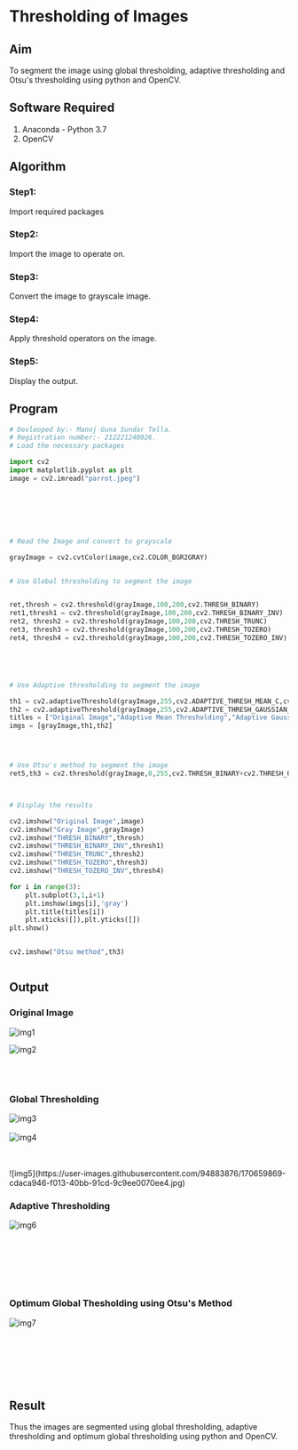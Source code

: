# Thresholding of Images
## Aim
To segment the image using global thresholding, adaptive thresholding and Otsu's thresholding using python and OpenCV.

## Software Required
1. Anaconda - Python 3.7
2. OpenCV

## Algorithm

### Step1:
Import required packages
<br>

### Step2:
Import the image to operate on.
<br>

### Step3:
Convert the image to grayscale image.
<br>

### Step4:
Apply threshold operators on the image.
<br>

### Step5:
Display the output.
<br>

## Program
```python
# Devleoped by:- Manoj Guna Sundar Tella.
# Registration number:- 212221240026.
# Load the necessary packages

import cv2
import matplotlib.pyplot as plt
image = cv2.imread("parrot.jpeg")







# Read the Image and convert to grayscale

grayImage = cv2.cvtColor(image,cv2.COLOR_BGR2GRAY)


# Use Global thresholding to segment the image


ret,thresh = cv2.threshold(grayImage,100,200,cv2.THRESH_BINARY)
ret1,thresh1 = cv2.threshold(grayImage,100,200,cv2.THRESH_BINARY_INV)
ret2, thresh2 = cv2.threshold(grayImage,100,200,cv2.THRESH_TRUNC)
ret3, thresh3 = cv2.threshold(grayImage,100,200,cv2.THRESH_TOZERO)
ret4, thresh4 = cv2.threshold(grayImage,100,200,cv2.THRESH_TOZERO_INV)





# Use Adaptive thresholding to segment the image

th1 = cv2.adaptiveThreshold(grayImage,255,cv2.ADAPTIVE_THRESH_MEAN_C,cv2.THRESH_BINARY,11,2)
th2 = cv2.adaptiveThreshold(grayImage,255,cv2.ADAPTIVE_THRESH_GAUSSIAN_C,cv2.THRESH_BINARY,11,2)
titles = ["Original Image","Adaptive Mean Thresholding","Adaptive Gaussian Thresholding"]
imgs = [grayImage,th1,th2]




# Use Otsu's method to segment the image 
ret5,th3 = cv2.threshold(grayImage,0,255,cv2.THRESH_BINARY+cv2.THRESH_OTSU)



# Display the results

cv2.imshow("Original Image",image)
cv2.imshow("Gray Image",grayImage)
cv2.imshow("THRESH_BINARY",thresh)
cv2.imshow("THRESH_BINARY_INV",thresh1)
cv2.imshow("THRESH_TRUNC",thresh2)
cv2.imshow("THRESH_TOZERO",thresh3)
cv2.imshow("THRESH_TOZERO_INV",thresh4)

for i in range(3):
    plt.subplot(3,1,i+1)
    plt.imshow(imgs[i],'gray')
    plt.title(titles[i])
    plt.xticks([]),plt.yticks([])
plt.show()


cv2.imshow("Otsu method",th3)



```
## Output

### Original Image
![img1](https://user-images.githubusercontent.com/94883876/170659350-72f7be25-bd2f-42f7-8f9e-8ca923833c28.jpg)

![img2](https://user-images.githubusercontent.com/94883876/170661135-9e786cf7-ca0e-456a-814d-2d45927306f8.jpg)


<br>
<br>

### Global Thresholding
![img3](https://user-images.githubusercontent.com/94883876/170659660-16bab5ff-6853-46d6-8fd0-be1fbd36ac76.jpg)
<br>
<br>
![img4](https://user-images.githubusercontent.com/94883876/170659775-297ba570-a5aa-45df-98cf-6707aca17b6d.jpg)

<br>
<br>
![img5](https://user-images.githubusercontent.com/94883876/170659869-cdaca946-f013-40bb-91cd-9c9ee0070ee4.jpg)

<br>

### Adaptive Thresholding
![img6](https://user-images.githubusercontent.com/94883876/170659912-a90d7af0-7171-4e31-83eb-8d764230ed93.jpg)

<br>
<br>
<br>
<br>
<br>

### Optimum Global Thesholding using Otsu's Method
![img7](https://user-images.githubusercontent.com/94883876/170659945-83a260d2-60b5-4a45-a939-68e60738e1e8.jpg)

<br>
<br>
<br>
<br>
<br>


## Result
Thus the images are segmented using global thresholding, adaptive thresholding and optimum global thresholding using python and OpenCV.


